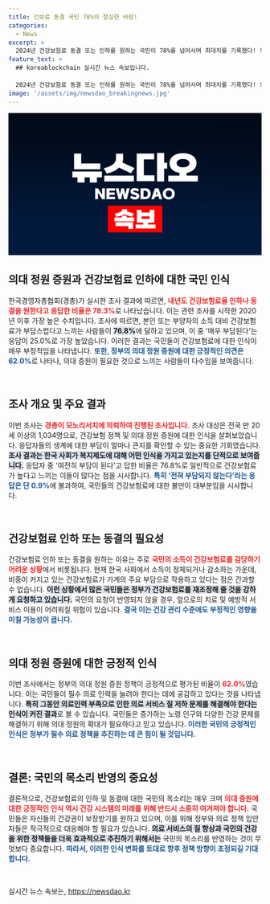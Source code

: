 ```yaml
---
title: 건보료 동결 국민 78%의 절실한 바람!
categories:
  - News
excerpt: >
  2024년 건강보험료 동결 또는 인하를 원하는 국민이 78%를 넘어서며 최대치를 기록했다! 의대 증원에 대한 긍정 의견도 62%로 나타난 이번 조사 결과, 국민의 의료비 부담에 대한 목소리가 더욱 커지고 있다.
feature_text: >
  ## koreablockchain 실시간 뉴스 속보입니다.

  2024년 건강보험료 동결 또는 인하를 원하는 국민이 78%를 넘어서며 최대치를 기록했다! 의대 증원에 대한 긍정 의견도 62%로 나타난 이번 조사 결과, 국민의 의료비 부담에 대한 목소리가 더욱 커지고 있다.
image: '/assets/img/newsdao_breakingnews.jpg'
---
```


<p><img src="/assets/img/newsdao_breakingnews.jpg" alt="koreablockchain 속보" /></p>

<h2 data-ke-size="size26">의대 정원 증원과 건강보험료 인하에 대한 국민 인식</h2>

<p data-ke-size="size16">한국경영자총협회(경총)가 실시한 조사 결과에 따르면, <b><span style="color: #ee2323;">내년도 건강보험료율 인하나 동결을 원한다고 응답한 비율은 78.3%</span></b>로 나타났습니다. 이는 관련 조사를 시작한 2020년 이후 가장 높은 수치입니다. 조사에 따르면, 본인 또는 부양자의 소득 대비 건강보험료가 부담스럽다고 느끼는 사람들이 <b><span style="background-color: #21538527;">76.8%</b></span>에 달하고 있으며, 이 중 '매우 부담된다'는 응답이 25.0%로 가장 높았습니다. 이러한 결과는 국민들이 건강보험료에 대한 인식이 매우 부정적임을 나타냅니다. <b><span style="color: #1a5490;">또한, 정부의 의대 정원 증원에 대한 긍정적인 의견은 62.0%</b></span>로 나타나, 의대 증원이 필요한 것으로 느끼는 사람들이 다수임을 보여줍니다.</p> 

<p data-ke-size="size16">&nbsp;</p>

<h2 data-ke-size="size26">조사 개요 및 주요 결과</h2>

<p data-ke-size="size16">이번 조사는 <b><span style="color: #ee2323;">경총이 모노리서치에 의뢰하여 진행된 조사입니다.</span></b> 조사 대상은 전국 만 20세 이상의 1,034명으로, 건강보험 정책 및 의대 정원 증원에 대한 인식을 살펴보았습니다. 응답자들의 생계에 대한 부담이 얼마나 큰지를 확인할 수 있는 중요한 기회였습니다. <b><span style="background-color: #21538527;">조사 결과는 한국 사회가 복지제도에 대해 어떤 인식을 가지고 있는지를 단적으로 보여줍니다.</b></span> 응답자 중 '여전히 부담이 된다'고 답한 비율은 76.8%로 일반적으로 건강보험료가 높다고 느끼는 이들이 많다는 점을 시사합니다. <b><span style="color: #1a5490;">특히 ‘전혀 부담되지 않는다’라는 응답은 단 0.9%</b></span>에 불과하여, 국민들의 건강보험료에 대한 불만이 대부분임을 시사합니다.</p>

<p data-ke-size="size16">&nbsp;</p>

<h2 data-ke-size="size26">건강보험료 인하 또는 동결의 필요성</h2>

<p data-ke-size="size16">건강보험료 인하 또는 동결을 원하는 이유는 주로 <b><span style="color: #ee2323;">국민의 소득이 건강보험료를 감당하기 어려운 상황</span></b>에서 비롯됩니다. 현재 한국 사회에서 소득이 정체되거나 감소하는 가운데, 비중이 커지고 있는 건강보험료가 가계의 주요 부담으로 작용하고 있다는 점은 간과할 수 없습니다. <b><span style="background-color: #21538527;">이런 상황에서 많은 국민들은 정부가 건강보험료를 재조정해 줄 것을 강하게 요청하고 있습니다.</b></span> 국민의 요청이 반영되지 않을 경우, 앞으로의 치료 및 예방적 서비스 이용이 어려워질 위험이 있습니다. <b><span style="color: #1a5490;">결국 이는 건강 관리 수준에도 부정적인 영향을 미칠 가능성이 큽니다.</b></span></p>

<p data-ke-size="size16">&nbsp;</p>

<h2 data-ke-size="size26">의대 정원 증원에 대한 긍정적 인식</h2>

<p data-ke-size="size16">이번 조사에서는 정부의 의대 정원 증원 정책이 긍정적으로 평가된 비율이 <b><span style="color: #ee2323;">62.0%</span></b>였습니다. 이는 국민들이 필수 의료 인력을 늘려야 한다는 데에 공감하고 있다는 것을 나타냅니다. <b><span style="background-color: #21538527;">특히 그동안 의료인력 부족으로 인한 의료 서비스 질 저하 문제를 해결해야 한다는 인식이 커진 결과</b></span>로 볼 수 있습니다. 국민들은 증가하는 노령 인구와 다양한 건강 문제를 해결하기 위해 의대 정원의 확대가 필요하다고 믿고 있습니다. <b><span style="color: #1a5490;">이러한 국민의 긍정적인 인식은 정부가 필수 의료 정책을 추진하는 데 큰 힘이 될 것입니다.</b></span></p>

<p data-ke-size="size16">&nbsp;</p>

<h2 data-ke-size="size26">결론: 국민의 목소리 반영의 중요성</h2>

<p data-ke-size="size16">결론적으로, 건강보험료의 인하 및 동결에 대한 국민의 목소리는 매우 크며 <b><span style="color: #ee2323;">의대 증원에 대한 긍정적인 인식 역시 건강 시스템의 미래를 위해 반드시 소중히 여겨져야 합니다.</span></b> 국민들은 자신들의 건강권이 보장받기를 원하고 있으며, 이를 위해 정부와 의료 정책 입안자들은 적극적으로 대응해야 할 필요가 있습니다. <b><span style="background-color: #21538527;">의료 서비스의 질 향상과 국민의 건강을 위한 정책들을 더욱 효과적으로 추진하기 위해서는</b></span> 국민의 목소리를 반영하는 것이 무엇보다 중요합니다. <b><span style="color: #1a5490;">따라서, 이러한 인식 변화를 토대로 향후 정책 방향이 조정되길 기대합니다.</b></span></p>

<p data-ke-size="size16">&nbsp;</p>
실시간 뉴스 속보는, <a href="https://newsdao.kr" rel="dofollow">https://newsdao.kr</a>


